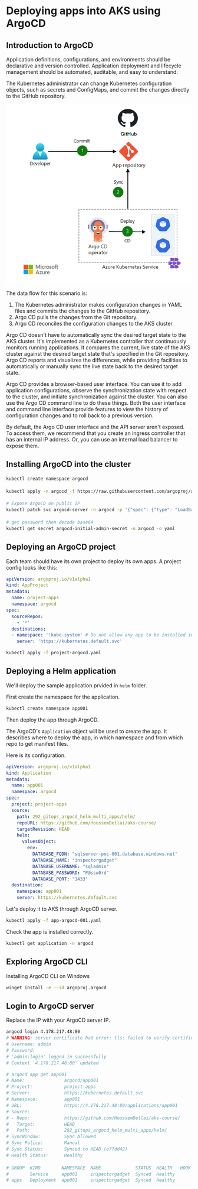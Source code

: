 # Deploying apps into AKS using ArgoCD

## Introduction to ArgoCD

Application definitions, configurations, and environments should be declarative and version controlled. Application deployment and lifecycle management should be automated, auditable, and easy to understand.

The Kubernetes administrator can change Kubernetes configuration objects, such as secrets and ConfigMaps, and commit the changes directly to the GitHub repository.

![](images/architecture.png)

The data flow for this scenario is:

1. The Kubernetes administrator makes configuration changes in YAML files and commits the changes to the GitHub repository.
2. Argo CD pulls the changes from the Git repository.
3. Argo CD reconciles the configuration changes to the AKS cluster.

Argo CD doesn't have to automatically sync the desired target state to the AKS cluster. It's implemented as a Kubernetes controller that continuously monitors running applications. It compares the current, live state of the AKS cluster against the desired target state that's specified in the Git repository. Argo CD reports and visualizes the differences, while providing facilities to automatically or manually sync the live state back to the desired target state.

Argo CD provides a browser-based user interface. You can use it to add application configurations, observe the synchronization state with respect to the cluster, and initiate synchronization against the cluster. You can also use the Argo CD command line to do these things. Both the user interface and command line interface provide features to view the history of configuration changes and to roll back to a previous version.

By default, the Argo CD user interface and the API server aren't exposed. To access them, we recommend that you create an ingress controller that has an internal IP address. Or, you can use an internal load balancer to expose them.

## Installing ArgoCD into the cluster

```sh
kubectl create namespace argocd

kubectl apply -n argocd -f https://raw.githubusercontent.com/argoproj/argo-cd/stable/manifests/install.yaml

# Expose ArgoCD on public IP
kubectl patch svc argocd-server -n argocd -p '{"spec": {"type": "LoadBalancer"}}'

# get password then decode base64
kubectl get secret argocd-initial-admin-secret -n argocd -o yaml
```

## Deploying an ArgoCD project

Each team should have its own project to deploy its own apps.
A project config looks like this:

```yaml
apiVersion: argoproj.io/v1alpha1
kind: AppProject
metadata:
  name: project-apps
  namespace: argocd
spec:
  sourceRepos:
    - '*'
  destinations:
  - namespace: '!kube-system' # Do not allow any app to be installed in `kube-system`
    server: 'https://kubernetes.default.svc'
```

```sh
kubectl apply -f project-argocd.yaml
```

## Deploying a Helm application

We'll deploy the sample application prvided in `helm` folder.

First create the namespace for the application.

```sh
kubectl create namespace app001
```

Then deploy the app through ArgoCD.

The ArgoCD's `Application` object will be used to create the app. 
It describes where to deploy the app, in which namespace and from which repo to get manifest files.

Here is its configuration.

```yaml
apiVersion: argoproj.io/v1alpha1
kind: Application
metadata:
  name: app001
  namespace: argocd
spec:
  project: project-apps
  source:
    path: 292_gitops_argocd_helm_multi_apps/helm/
    repoURL: https://github.com/HoussemDellai/aks-course/
    targetRevision: HEAD
    helm:
      valuesObject:
        env:
          DATABASE_FQDN: "sqlserver-poc-001.database.windows.net"
          DATABASE_NAME: "inspectorgadget"
          DATABASE_USERNAME: "sqladmin"
          DATABASE_PASSWORD: "P@ssw0rd"
          DATABASE_PORT: "1433"
  destination:
    namespace: app001
    server: https://kubernetes.default.svc
```

Let's deploy it to AKS through ArgoCD server.

```sh
kubectl apply -f app-argocd-001.yaml
```

Check the app is installed correctly.

```sh
kubectl get application -n argocd
```

## Exploring ArgoCD CLI

Installing ArgoCD CLI on Windows

```sh
winget install -e --id argoproj.argocd
```

## Login to ArgoCD server

Replace the IP with your ArgoCD server IP.

```sh
argocd login 4.178.217.48:80
# WARNING: server certificate had error: tls: failed to verify certificate: x509: certificate signed by unknown authority. Proceed insecurely (y/n)? y
# Username: admin
# Password:
# 'admin:login' logged in successfully
# Context '4.178.217.48:80' updated
```

```sh
# argocd app get app001
# Name:               argocd/app001
# Project:            project-apps
# Server:             https://kubernetes.default.svc
# Namespace:          app001
# URL:                https://4.178.217.48:80/applications/app001
# Source:
# - Repo:             https://github.com/HoussemDellai/aks-course/
#   Target:           HEAD
#   Path:             292_gitops_argocd_helm_multi_apps/helm/
# SyncWindow:         Sync Allowed
# Sync Policy:        Manual
# Sync Status:        Synced to HEAD (e77dd42)
# Health Status:      Healthy

# GROUP  KIND        NAMESPACE  NAME             STATUS  HEALTH   HOOK  MESSAGE
#        Service     app001     inspectorgadget  Synced  Healthy        service/inspectorgadget created
# apps   Deployment  app001     inspectorgadget  Synced  Healthy        deployment.apps/inspectorgadget created
```